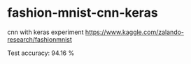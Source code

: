 # fashion-mnist-cnn-keras
cnn with keras experiment https://www.kaggle.com/zalando-research/fashionmnist

Test accuracy: 94.16 %
